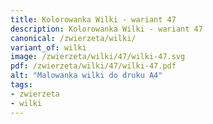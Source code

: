 ```yaml
---
title: Kolorowanka Wilki - wariant 47
description: Kolorowanka Wilki - wariant 47
canonical: /zwierzeta/wilki/
variant_of: wilki
image: /zwierzeta/wilki/47/wilki-47.svg
pdf: /zwierzeta/wilki/47/wilki-47.pdf
alt: "Malowanka wilki do druku A4"
tags:
- zwierzeta
- wilki
---
```

